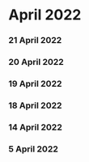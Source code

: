 ﻿# April 2022


### 21 April 2022




### 20 April 2022




### 19 April 2022




### 18 April 2022




### 14 April 2022




### 5 April 2022



